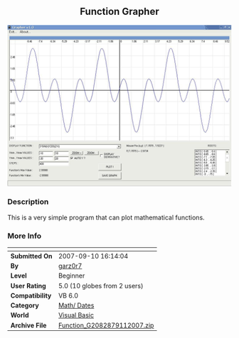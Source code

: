 ﻿<div align="center">

## Function Grapher

<img src="PIC2007911750394039.JPG">
</div>

### Description

This is a very simple program that can plot mathematical functions.
 
### More Info
 


<span>             |<span>
---                |---
**Submitted On**   |2007-09-10 16:14:04
**By**             |[garz0r7](https://github.com/Planet-Source-Code/PSCIndex/blob/master/ByAuthor/garz0r7.md)
**Level**          |Beginner
**User Rating**    |5.0 (10 globes from 2 users)
**Compatibility**  |VB 6\.0
**Category**       |[Math/ Dates](https://github.com/Planet-Source-Code/PSCIndex/blob/master/ByCategory/math-dates__1-37.md)
**World**          |[Visual Basic](https://github.com/Planet-Source-Code/PSCIndex/blob/master/ByWorld/visual-basic.md)
**Archive File**   |[Function\_G2082879112007\.zip](https://github.com/Planet-Source-Code/garz0r7-function-grapher__1-69311/archive/master.zip)









